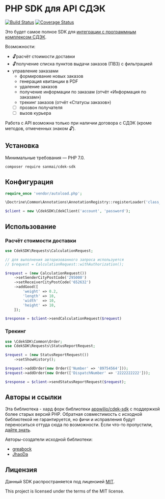 # PHP SDK для API СДЭК

[![Build Status](https://travis-ci.org/sanmai/cdek-sdk.svg?branch=master)](https://travis-ci.org/sanmai/cdek-sdk)
[![Coverage Status](https://coveralls.io/repos/github/sanmai/cdek-sdk/badge.svg?branch=master)](https://coveralls.io/github/sanmai/cdek-sdk?branch=master)

Это будет самое полное SDK для [интеграции с программным комплексом СДЭК](https://www.cdek.ru/clients/integrator.html).

Возможности:

- :unlock:расчёт стоимости доставки
- :unlock:получение списка пунктов выдачи заказов (ПВЗ) с фильтрацией
- управление заказами
  - формирование новых заказов
  - генерация квитанции в PDF
  - удаление заказов
  - получение информации по заказам (отчёт «Информация по заказам»)
  - трекинг заказов (отчёт «Статусы заказов»)
  - [ ] прозвон получателя
  - [ ] вызов курьера

Работа с API возможна только при наличии договора с СДЭК (кроме методов, отмеченных знаком :unlock:).

## Установка

Минимальные требования — PHP 7.0.

```bash
composer require sanmai/cdek-sdk
```

## Конфигурация

```php
require_once 'vendor/autoload.php';

\Doctrine\Common\Annotations\AnnotationRegistry::registerLoader('class_exists');

$client = new \CdekSDK\CdekClient('account', 'password');
```

## Использование

### Расчёт стоимости доставки

```php
use CdekSDK\Requests\CalculationRequest;

// для выполнения авторизованного запроса используется
// $request = CalculationRequest::withAuthorization();

$request = (new CalculationRequest())
    ->setSenderCityPostCode('295000')
    ->setReceiverCityPostCode('652632')
    ->addGood([
        'weight' => 0.2,
        'length' => 10,
        'width'  => 10,
        'height' => 10,
    ]);

$response = $client->sendCalculationRequest($request)
```

### Трекинг

```php
use \CdekSDK\Common\Order;
use CdekSDK\Requests\StatusReportRequest;

$request = (new StatusReportRequest())
    ->setShowHistory();

$request->addOrder(new Order(['Number' => '89754564']));
$request->addOrder(new Order(['DispatchNumber' => '2222222222']));

$response = $client->sendStatusReportRequest($request);
```

## Авторы и ссылки

Эта библиотека - хард форк библиотеки [appwilio/cdek-sdk](https://github.com/appwilio/cdek-sdk) с поддержкой более старых версий PHP. Обратная совместимость с исходной библиотекой не гарантируется, но фичи и исправления будут переноситься оттуда сюда по возможности. Если что-то пропустили, [дайте знать](https://github.com/sanmai/cdek-sdk/issues).

Авторы-создатели исходной библиотеки:

- [greabock](https://github.com/greabock)
- [JhaoDa](https://github.com/jhaoda)

## Лицензия

Данный SDK распространяется под лицензией [MIT](http://opensource.org/licenses/MIT).

This project is licensed under the terms of the MIT license.
